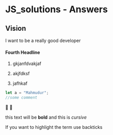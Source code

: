 # JS_solutions - Answers

## Vision

I want to be a really good developer

#### Fourth Headline

1. gkjanfdvakjaf

2) akjfdksf

3. jafhkaf

```js
let a = "Mahmudur";
//some comment
```

:fox_face:
:unicorn:

this text will be **bold** and this is _cursive_

If you want to highlight the term use backticks
